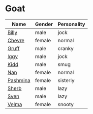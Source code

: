 # Goat

|Name|Gender|Personality|
|---|---|---|
|[Billy](./billy)|male|jock|
|[Chevre](./chevre)|female|normal|
|[Gruff](./gruff)|male|cranky|
|[Iggy](./iggy)|male|jock|
|[Kidd](./kidd)|male|smug|
|[Nan](./nan)|female|normal|
|[Pashmina](./pashmina)|female|sisterly|
|[Sherb](./sherb)|male|lazy|
|[Sven](./sven)|male|lazy|
|[Velma](./velma)|female|snooty|
